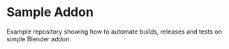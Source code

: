 # Sample Addon

Example repository showing how to automate builds, releases and tests on simple Blender addon.
